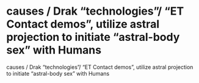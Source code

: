 # causes  /  Drak “technologies”/ “ET Contact demos”, utilize astral projection to initiate “astral-body sex” with Humans

causes  /  Drak “technologies”/ “ET Contact demos”, utilize astral projection to initiate “astral-body sex” with Humans